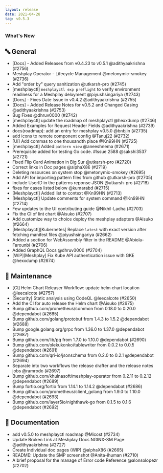 ```yaml
---
layout: release
date: 2021-04-28
tag: v0.5.3
---
```


### What's New

## 🔤 General
- [Docs] - Added Releases from v0.4.23 to v0.5.1 @adithyaakrishna (#2756)
- Meshplay Operator - Lifecycle Management @metonymic-smokey (#2736)
- Add "order by" query sanitization @utkarsh-pro (#2745)
- [meshplayctl] `meshplayctl exp preflight` to verify environment readiness for a Meshplay deloyment @piyushsingariya (#2743)
- [Docs] - Fixes Date Issue in v0.4.2 @adithyaakrishna (#2755)
- [Docs] - Added Release Notes for v0.5.2 and Changed Casing @adithyaakrishna (#2753)
- Bug Fixes @dhruv0000 (#2742)
- [meshplayctl] update the roadmap of meshplayctl @hexxdump (#2746)
- Added Examples for Request Header Fields @adithyaakrishna (#2739)
- docs(roadmap): add an entry for meshplay v0.5.0 @bnbjin (#2735)
- add icons to remote component config  @Tanuj22 (#2732)
- [UI] Add commas to one thousandth place @Kn99HN (#2725)
- [meshplayctl] Added `pattern view` @aneeshnema (#2671)
- Prerequisite added for testing Go code. #Issue 2588 @sakshi3537 (#2721)
- Fixed Flip Card Animation in Big Sur @utkarsh-pro (#2720)
- Correct links in Doc pages @alphaX86 (#2719)
- Deleting resources on system stop @metonymic-smokey (#2695)
- Add API for importing pattern files from github @utkarsh-pro (#2705)
- Include UserID in the patterns reponse JSON @utkarsh-pro (#2718)
- fixes for cases listed below @kumarabd (#2715)
- [Meshplayctl] Added list to context @Kn99HN (#2713)
- [Meshplayctl] Update comments for system command @Kn99HN (#2714)
- Few updates to the UI contributing guide @Nikhil-Ladha (#2703)
- Fix the CI of lint chart @Aisuko (#2707)
- Add customize way to choice deploy the meshplay adapters @Aisuko (#2664)
- [Meshplayctl][Kubernetes] Replace `latest` with exact version after fetching manifest files @piyushsingariya (#2662)
- Added a section for WebAssembly filter in the README @Abiola-Farounbi (#2706)
- Added GraphQL Docs @dhruv0000 (#2704)
- [WIP][Meshplay] Fix Kube API authentication issue with GKE @hexxdump (#2674)

## 🧰 Maintenance

- [CI] Helm Chart Releaser Workflow: update helm chart location @leecalcote (#2757)
- [Security] Static analysis using CodeQL @leecalcote (#2650)
- Add the CI for auto release the Helm chart @Aisuko (#2675)
- Bump github.com/prometheus/common from 0.18.0 to 0.20.0 @dependabot (#2685)
- Bump github.com/golang/protobuf from 1.4.3 to 1.5.2 @dependabot (#2688)
- Bump google.golang.org/grpc from 1.36.0 to 1.37.0 @dependabot (#2687)
- Bump github.com/lib/pq from 1.7.0 to 1.10.0 @dependabot (#2690)
- Bump github.com/olekukonko/tablewriter from 0.0.2 to 0.0.5 @dependabot (#2691)
- Bump github.com/qri-io/jsonschema from 0.2.0 to 0.2.1 @dependabot (#2694)
- Separate into two workflows the release drafter and the release notes jobs @ramrodo (#2697)
- Bump github.com/khulnasoft/meshplay-operator from 0.2.11 to 0.2.12 @dependabot (#2689)
- Bump fortio.org/fortio from 1.14.1 to 1.14.2 @dependabot (#2686)
- Bump github.com/prometheus/client_golang from 1.9.0 to 1.10.0 @dependabot (#2693)
- Bump github.com/layer5io/nighthawk-go from 0.1.5 to 0.1.6 @dependabot (#2692)

## 📖 Documentation

- add v0.5.0 to meshplayctl roadmap @Micost (#2734)
- Update Broken Link at Meshplay Docs NGINX-SM Page @adithyaakrishna (#2727)
- Create Individual doc pages (WIP) @alphaX86 (#2665)
- README: Update the SMP screenshot @Anita-ihuman (#2710)
- A brief proposal for the manage of Error code Reference @alonsolopezr (#2702)

